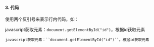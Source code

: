 #### 3. 代码

使用两个反引号来表示行内代码，如：


javascript获取元素：``document.getElementById("id")``，根据id获取元素


```
javascript获取元素：``document.getElementById("id")``，根据id获取元素
```